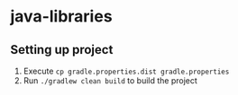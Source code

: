 # java-libraries

## Setting up project
1. Execute `cp gradle.properties.dist gradle.properties`
1. Run `./gradlew clean build` to build the project
